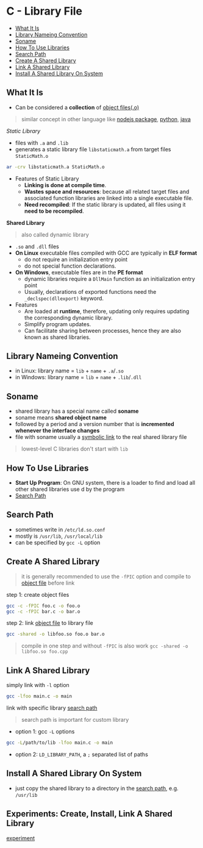 # C - Library File

* [What It Is](#what-it-is)
* [Library Nameing Convention](#library-nameing-convention)
* [Soname](#soname)
* [How To Use Libraries](#how-to-use-libraries)
* [Search Path](#search-path)
* [Create A Shared Library](#create-a-shared-library)
* [Link A Shared Library](#link-a-shared-library)
* [Install A Shared Library On System](#install-a-shared-library-on-system)

## What It Is

- Can be considered a **collection** of [object files(.o)](c-object-file.md)

> similar concept in other language like [nodejs package](nodejs-module-system.md), [python](python-package-system.md), [java]()

*Static Library*

- files with `.a` and `.lib`
- generates a static library file `libstaticmath.a` from target files `StaticMath.o`

```sh
ar -crv libstaticmath.a StaticMath.o
```
- Features of Static Library
  - **Linking is done at compile time**.
  - **Wastes space and resources**: because all related target files and associated function libraries are linked into a single executable file.
  - **Need recompiled**: If the static library is updated, all files using it **need to be recompiled**.


**Shared Library**

> also called dynamic library

- `.so` and `.dll` files
- **On Linux** executable files compiled with GCC  are typically in **ELF format**
  - do not require an initialization entry point 
  - do not special function declarations.
- **On Windows**, executable files are in the **PE format**
  - dynamic libraries require a `DllMain` function as an initialization entry point
  - Usually, declarations of exported functions need the `_declspec(dllexport)` keyword.
- Features
  - Are loaded at **runtime**, therefore, updating only requires updating the corresponding dynamic library.
  - Simplify program updates.
  - Can facilitate sharing between processes, hence they are also known as shared libraries.


## Library Nameing Convention

- in Linux: library name = `lib` + `name` + `.a`/`.so`
- in Windows: library name = `lib` + `name` + `.lib`/`.dll`

## Soname

- shared library has a special name called **soname**
- soname means **shared object name**
- followed by a period and a version number that is **incremented whenever the interface changes**
- file with soname usually a [symbolic link](linux-ln.md#symbolic-link) to the real shared library file

> lowest-level C libraries don't start with `lib`

## How To Use Libraries

- **Start Up Program**: On GNU system, there is a loader to find and load all other shared libraries use d by the program
- [Search Path]()

## Search Path

- sometimes write in `/etc/ld.so.conf`
- mostly is `/usr/lib`, `/usr/local/lib`
- can be specified by `gcc -L` option

## Create A Shared Library

> it is generally recommended to use the `-fPIC` option and compile to [object file](c-object-file.md) before link 

step 1: create object files

```sh
gcc -c -fPIC foo.c -o foo.o
gcc -c -fPIC bar.c -o bar.o
```

step 2: link [object file](c-object-file.md) to library file

```sh
gcc -shared -o libfoo.so foo.o bar.o
```

> compile in one step and without `-fPIC` is also work
> `gcc -shared -o libfoo.so foo.cpp`

## Link A Shared Library

simply link with `-l` option

```sh
gcc -lfoo main.c -o main
```

link with specific library [search path](#search-path)

> search path is important for custom library

- option 1: gcc `-L` options

```sh
gcc -L/path/to/lib -lfoo main.c -o main
```

- option 2: `LD_LIBRARY_PATH`, a `;` separated list of paths

## Install A Shared Library On System

- just copy the shared library to a directory in the [search path](#search-path), e.g. `/usr/lib`

## Experiments: Create, Install, Link A Shared Library

[experiment](c-library-file-experiment.md)

